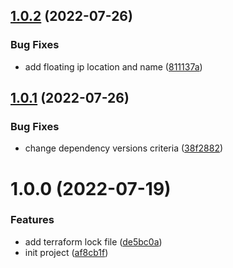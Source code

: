 ## [1.0.2](https://github.com/cktf/terraform-hcloud-wireguard/compare/1.0.1...1.0.2) (2022-07-26)


### Bug Fixes

* add floating ip location and name ([811137a](https://github.com/cktf/terraform-hcloud-wireguard/commit/811137a65a39d285fc33a6d4cbcbdabd64c494e8))

## [1.0.1](https://github.com/cktf/terraform-hcloud-wireguard/compare/1.0.0...1.0.1) (2022-07-26)


### Bug Fixes

* change dependency versions criteria ([38f2882](https://github.com/cktf/terraform-hcloud-wireguard/commit/38f288273df4630250a10022a0ad2d3aafd79ef0))

# 1.0.0 (2022-07-19)


### Features

* add terraform lock file ([de5bc0a](https://github.com/cktf/terraform-hcloud-wireguard/commit/de5bc0abb7e83298464867c2a75e4904e919109e))
* init project ([af8cb1f](https://github.com/cktf/terraform-hcloud-wireguard/commit/af8cb1fb03a5facecd54b120e1a0ce16bdbded57))
